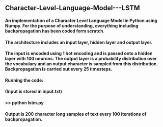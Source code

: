 ## Character-Level-Language-Model---LSTM

#### An implementation of a Character Level Language Model in Python using Numpy. For the purpose of understanding, everything including backpropagation has been coded form scratch.

#### The architecture includes an input layer, hidden layer and output layer.

#### The input is encoded using 1 hot encoding and is passed onto a hidden layer with 100 neurons. The output layer is a probability distribution over the vocabulary and an output character is sampled from this distribution. Backpropagation is carried out every 25 timesteps.

#### Running the code:

#### (Input is stored in input.txt)

#### >> python lstm.py

#### Output is 200 character long samples of text every 100 iterations of backpropagation.

